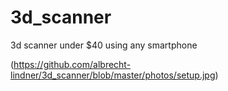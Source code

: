 # 3d_scanner
3d scanner under $40 using any smartphone


(https://github.com/albrecht-lindner/3d_scanner/blob/master/photos/setup.jpg)
